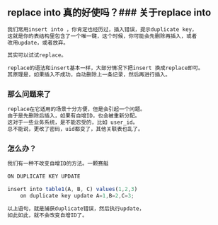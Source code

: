 ## replace into 真的好使吗？### 关于replace into
```javascript
我们常用insert into ，你肯定也经历过，插入错误，提示duplicate key，
这就是你的表结构里包含了一个唯一键，这个时候，你可能会先删除再插入，或者
改用update，或者放弃。

其实可以试试replace。

replace的语法和insert基本一样，大部分情况下把insert 换成replace即可。
其原理是，如果插入不成功，自动删除上一条记录，然后再进行插入。
```
### 那么问题来了
```javascript
replace在它适用的场景十分方便，但是会引起一个问题。
由于是先删除后插入，如果有自增ID，也会被重新分配。
这对于一些业务系统，是不能忍受的，比如 user_id。
总不能说，更改了密码，uid都变了，其他关联表也乱了。
```
### 怎么办？
```javascript
我们有一种不改变自增ID的方法。一颗赛艇

ON DUPLICATE KEY UPDATE

insert into table1(A, B, C) values(1,2,3) 
	on duplicate key update A=1,B=2,C=3;

以上语句，就是捕获duplicate错误，然后执行update，
如此如此，就不会改变自增ID了。
```
